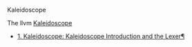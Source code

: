 Kaleidoscope

The llvm [Kaleidoscope](https://llvm.org/docs/tutorial/MyFirstLanguageFrontend/index.html)

  - [1. Kaleidoscope: Kaleidoscope Introduction and the Lexer¶](https://llvm.org/docs/tutorial/MyFirstLanguageFrontend/LangImpl01.html)
